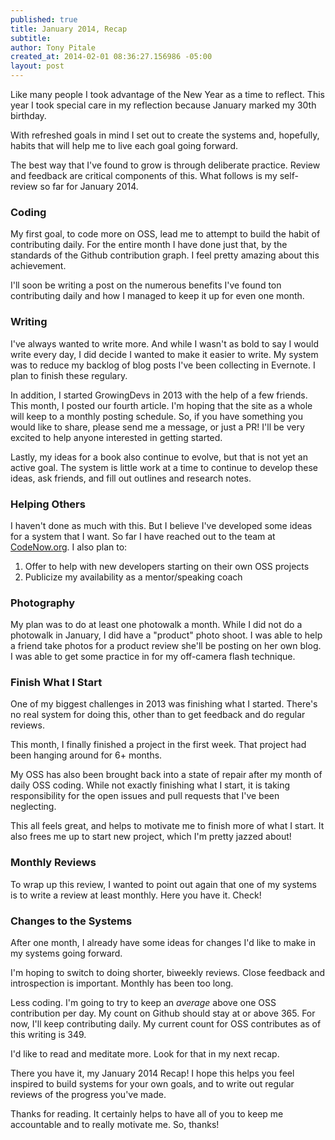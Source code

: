 ```yaml
---
published: true
title: January 2014, Recap
subtitle: 
author: Tony Pitale
created_at: 2014-02-01 08:36:27.156986 -05:00
layout: post
---
```


Like many people I took advantage of the New Year as a time to reflect. This year I took special care in my reflection because January marked my 30th birthday.

With refreshed goals in mind I set out to create the systems and, hopefully, habits that will help me to live each goal going forward.

The best way that I've found to grow is through deliberate practice. Review and feedback are critical components of this. What follows is my self-review so far for January 2014.

### Coding ###

My first goal, to code more on OSS, lead me to attempt to build the habit of contributing daily. For the entire month I have done just that, by the standards of the Github contribution graph. I feel pretty amazing about this achievement.

I'll soon be writing a post on the numerous benefits I've found ton contributing daily and how I managed to keep it up for even one month.

### Writing ###

I've always wanted to write more. And while I wasn't as bold to say I would write every day, I did decide I wanted to make it easier to write. My system was to reduce my backlog of blog posts I've been collecting in Evernote. I plan to finish these regulary.

In addition, I started GrowingDevs in 2013 with the help of a few friends. This month, I posted our fourth article. I'm hoping that the site as a whole will keep to a monthly posting schedule. So, if you have something you would like to share, please send me a message, or just a PR! I'll be very excited to help anyone interested in getting started.

Lastly, my ideas for a book also continue to evolve, but that is not yet an active goal. The system is little work at a time to continue to develop these ideas, ask friends, and fill out outlines and research notes.

### Helping Others ###

I haven't done as much with this. But I believe I've developed some ideas for a system that I want. So far I have reached out to the team at [CodeNow.org](http://codenow.org). I also plan to:

1. Offer to help with new developers starting on their own OSS projects
2. Publicize my availability as a mentor/speaking coach

### Photography ###

My plan was to do at least one photowalk a month. While I did not do a photowalk in January, I did have a "product" photo shoot. I was able to help a friend take photos for a product review she'll be posting on her own blog. I was able to get some practice in for my off-camera flash technique.

### Finish What I Start ###

One of my biggest challenges in 2013 was finishing what I started. There's no real system for doing this, other than to get feedback and do regular reviews.

This month, I finally finished a project in the first week. That project had been hanging around for 6+ months.

My OSS has also been brought back into a state of repair after my month of daily OSS coding. While not exactly finishing what I start, it is taking responsibility for the open issues and pull requests that I've been neglecting.

This all feels great, and helps to motivate me to finish more of what I start. It also frees me up to start new project, which I'm pretty jazzed about!

### Monthly Reviews ###

To wrap up this review, I wanted to point out again that one of my systems is to write a review at least monthly. Here you have it. Check!

### Changes to the Systems ###

After one month, I already have some ideas for changes I'd like to make in my systems going forward.

I'm hoping to switch to doing shorter, biweekly reviews. Close feedback and introspection is important. Monthly has been too long.

Less coding. I'm going to try to keep an _average_ above one OSS contribution per day. My count on Github should stay at or above 365. For now, I'll keep contributing daily. My current count for OSS contributes as of this writing is 349.

I'd like to read and meditate more. Look for that in my next recap.

There you have it, my January 2014 Recap! I hope this helps you feel inspired to build systems for your own goals, and to write out regular reviews of the progress you've made.

Thanks for reading. It certainly helps to have all of you to keep me accountable and to really motivate me. So, thanks!
